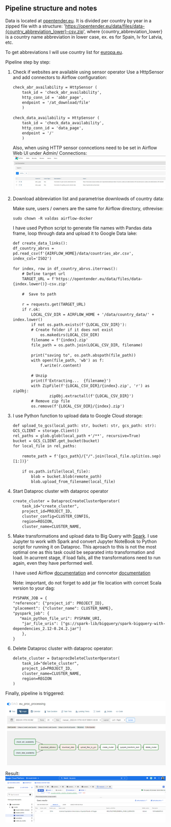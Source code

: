 ## Pipeline structure and notes
Data is located at [opentender.eu](https://opentender.eu/download).
It is divided per country by year in a zipped file with a structure:
'https://opentender.eu/data/files/data-{country_abbreviation_lower}-csv.zip', where {country_abbreviation_lower} is a country name abbreviation in lower case, ex. es for Spain, lv for Latvia, etc.

To get abbreviations I will use country list for [europa.eu](https://www.eea.europa.eu/data-and-maps/data/waterbase-lakes-4/country-codes-and-abbreviations-32-records/country-codes-and-abbreviations-32-records/at_download/file).


Pipeline step by step:

1. Check if websites are available using sensor operator
    Use a HttpSensor and add connectors to Airflow configuration:
    ```
    check_abr_availability = HttpSensor (
        task_id = 'check_abr_availability',
        http_conn_id = 'abbr_page',
        endpoint = '/at_download/file'
        )
    
    check_data_availability = HttpSensor (
        task_id = 'check_data_availability',
        http_conn_id = 'data_page',
        endpoint = '/'
        )
    ```
    Also, when using HTTP sensor conncetions need to be set in Airflow Web UI under Admin/ Connections:
    ![Airflow Connections](./images/connectionlist.png)

2. Download abbreviation list and parametrise downlowds of country data:

    Make sure, users / owners are the same for Airflow directory, othrevise:
    ```
    sudo chown -R valdas airflow-docker
    ```
    I have used Python script to generate file names with Pandas data frame, loop through data and upload it to Google Data lake:
    ```
    def create_data_links():
    df_country_abrvs = pd.read_csv(f'{AIRFLOW_HOME}/data/countries_abr.csv', index_col='ISO2')
       
    for index, row in df_country_abrvs.iterrows():
        # Define target url
        TARGET_URL = f'https://opentender.eu/data/files/data-{index.lower()}-csv.zip'              
        
        #  Save to path
        
        r = requests.get(TARGET_URL)
        if r.ok:
            LOCAL_CSV_DIR = AIRFLOW_HOME + '/data/country_data/' + index.lower()
            if not os.path.exists(f'{LOCAL_CSV_DIR}'):
            # Create folder if it does not exist
                os.makedirs(LOCAL_CSV_DIR)  
            filename = f'{index}.zip'  
            file_path = os.path.join(LOCAL_CSV_DIR, filename)  
                           
            print("saving to", os.path.abspath(file_path))
            with open(file_path, 'wb') as f:
                f.write(r.content)
                    
            # Unzip
            print(f'Extracting...  {filename}')
            with ZipFile(f'{LOCAL_CSV_DIR}/{index}.zip', 'r') as zipObj:
                    zipObj.extractall(f'{LOCAL_CSV_DIR}')
            # Remove zip file
            os.remove(f'{LOCAL_CSV_DIR}/{index}.zip')
    ```

3. I use Python function to upload data to Google Cloud storage:

    ```
    def upload_to_gcs(local_path: str, bucket: str, gcs_path: str):
    GCS_CLIENT = storage.Client()
    rel_paths = glob.glob(local_path +'/**', recursive=True)
    bucket = GCS_CLIENT.get_bucket(bucket)
    for local_file in rel_paths:

        remote_path = f'{gcs_path}/{"/".join(local_file.split(os.sep)[1:])}'
        
        if os.path.isfile(local_file):
            blob = bucket.blob(remote_path)
            blob.upload_from_filename(local_file)
    ```

4. Start Dataproc cluster with dataproc operator
    ```
    create_cluster = DataprocCreateClusterOperator(
        task_id="create_cluster",
        project_id=PROJECT_ID,
        cluster_config=CLUSTER_CONFIG,
        region=REGION,
        cluster_name=CLUSTER_NAME,
    ```
5. Make transformations and upload data to Big Query with [Spark](./code/spark_to_bq.py). I use Jupyter to work with Spark and convert Jupyter NoteBook to Python script for running it on Dataproc.
   This aproach to this is not the most optimal one as this task could be separated into transformation and load. In acurrent stage, if load fails, all the transformations need to run again, even they have performed well.
   
   I have used Airflow [documentation](https://github.com/GoogleCloudDataproc/spark-bigquery-connector) and conncetor [documentation](https://github.com/GoogleCloudDataproc/spark-bigquery-connector)

   Note: important, do not forget to add jar file location with corrcet Scala version to your dag:
   ```
   PYSPARK_JOB = {
   "reference": {"project_id": PROJECT_ID},
   "placement": {"cluster_name": CLUSTER_NAME},
   "pyspark_job": {
      "main_python_file_uri": PYSPARK_URI,
       "jar_file_uris": ["gs://spark-lib/bigquery/spark-bigquery-with-dependencies_2.12-0.24.2.jar"]
       },
   }
   ```
   

6. Delete Dataproc cluster with dataproc operator:
    ```    
    delete_cluster = DataprocDeleteClusterOperator(
        task_id="delete_cluster", 
        project_id=PROJECT_ID, 
        cluster_name=CLUSTER_NAME, 
        region=REGION
    )   
    ```

Finally, pipeline is triggered:

![Airflow-graph](./images/airflow-graph.png)

Result:
![Big Query](./images/big-query-results.png)


   

